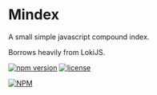 
# Mindex

A small simple javascript compound index.

Borrows heavily from LokiJS.

[![npm version](https://img.shields.io/npm/v/mindex.svg)](https://www.npmjs.com/package/mindex)
[![license](https://img.shields.io/npm/l/mindex.svg)](https://github.com/internalfx/mindex/blob/master/LICENSE)

[![NPM](https://nodei.co/npm/mindex.png?downloads=true&downloadRank=true&stars=true)](https://npmjs.org/package/mindex)
